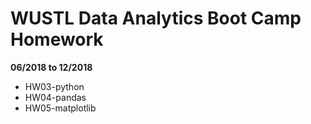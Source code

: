 # WUSTL Data Analytics Boot Camp Homework
**06/2018 to 12/2018**

- HW03-python
- HW04-pandas
- HW05-matplotlib
